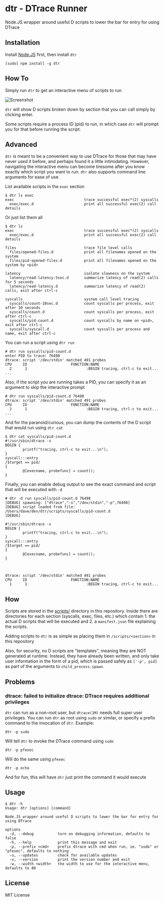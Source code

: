 dtr - DTrace Runner
===================

Node.JS wrapper around useful D scripts to lower the bar for entry for using DTrace

Installation
------------

Install [Node.JS](http://nodejs.org/) first, then install `dtr`

    [sudo] npm install -g dtr

How To
------

Simply run `dtr` to get an interactive menu of scripts to run

![Screenshot](http://www.daveeddy.com/static/media/github/dtr.gif)

`dtr` will show D scripts broken down by section that you can call
simply by clicking enter.

Some scripts require a process ID (pid) to run, in which case `dtr` will
prompt you for that before running the script.

Advanced
--------

`dtr` is meant to be a convenient way to use DTrace for those that may have
never used it before, and perhaps found it a little intimidating.  However,
navigating the interactive menu can become tiresome after you know exactly
which script you want to run.  `dtr` also supports command line arguments for
ease of use.

List available scripts in the `exec` section

    $ dtr ls exec
    exec                                trace successful exec*(2) syscalls
      exec/exec.d                       print all successful exec(2) call details

Or just list them all

    $ dtr ls
    exec                                trace successful exec*(2) syscalls
      exec/exec.d                       print all successful exec(2) call details

    files                               trace file level calls
      files/opened-files.d              print all filenames opened on the system
      files/pid-opened-files.d          print all filenames opened on the system by <pid>

    latency                             isolate slowness on the system
      latency/read-latency-5sec.d       summarize latency of read(2) calls for 5 seconds
      latency/read-latency.d            summarize latency of read(2) calls, exit after ctrl-c

    syscalls                            system call level tracing
      syscalls/count-10sec.d            count syscalls per process, exit after 10 seconds
      syscalls/count.d                  count syscalls per process, exit after ctrl-c
      syscalls/pid-count.d              count syscalls by name on <pid>, exit after ctrl-c
      syscalls/syscall.d                count syscalls per process and name, exit after ctrl-c

You can run a script using `dtr run`

    # dtr run syscalls/pid-count.d
    enter PID to trace: 76498
    dtrace: script '/dev/stdin' matched 491 probes
    CPU     ID                    FUNCTION:NAME
      2      1                           :BEGIN tracing, ctrl-c to exit...
    ...

Also, if the script you are running takes a PID, you can specify it
as an argument to skip the interactive prompt

    # dtr run syscalls/pid-count.d 76498
    dtrace: script '/dev/stdin' matched 491 probes
    CPU     ID                    FUNCTION:NAME
      2      1                           :BEGIN tracing, ctrl-c to exit...
    ...

And for the paranoid/curious, you can dump the contents of the D script that
would run using `dtr cat`

    $ dtr cat syscalls/pid-count.d
    #!/usr/sbin/dtrace -s
    BEGIN {
            printf("tracing, ctrl-c to exit...\n");
    }
    syscall:::entry
    /$target == pid/
    {
            @[execname, probefunc] = count();
    }

Finally, you can enable debug output to see the exact command and script that will
be executed with `-d`

    # dtr -d run syscalls/pid-count.d 76498
    [DEBUG] spawning: ["dtrace","-s","/dev/stdin","-p",76498]
    [DEBUG] script loaded from file: /Users/dave/dev/dtr/scripts/syscalls/pid-count.d
    [DEBUG]

    #!/usr/sbin/dtrace -s
    BEGIN {
            printf("tracing, ctrl-c to exit...\n");
    }
    syscall:::entry
    /$target == pid/
    {
            @[execname, probefunc] = count();
    }



    dtrace: script '/dev/stdin' matched 491 probes
    CPU     ID                    FUNCTION:NAME
      1      1                           :BEGIN tracing, ctrl-c to exit...

How
---

Scripts are stored in the [scripts/](/scripts) directory in this repository.  Inside
there are directories for each section (syscalls, exec, files, etc.) which contain 1. the
actual D scripts that will be executed and 2. a `manifest.json` file explaining the scripts.

Adding scripts to `dtr` is as simple as placing them in `/scripts/<section>` in this repository

Also, for security, no D scripts are "templates", meaning they are NOT generated at runtime.  Instead,
they have already been written, and only take user information in the form of a pid, which is passed safely
as `['-p', pid]` as part of the arguments to `child_process.spawn`.

Problems
--------

### dtrace: failed to initialize dtrace: DTrace requires additional privileges

`dtr` can run as a non-root user, but `dtrace(1M)` needs full super user privileges.
You can run `dtr` as root using `sudo` or similar, or specify a prefix command to the invocation
of `dtr`.  Example:

    dtr -p sudo

Will tell `dtr` to invoke the DTrace command using `sudo`

    dtr -p pfexec

Will do the same using `pfexec`

    dtr -p echo

And for fun, this will have `dtr` just print the command it would execute

Usage
-----

    $ dtr -h
    Usage: dtr [options] [command]

    Node.JS wrapper around useful D scripts to lower the bar for entry for using DTrace

    options
      -d, --debug           turn on debugging information, defaults to false
      -h, --help            print this message and exit
      -p, --prefix <cmd>    prefix dtrace with cmd when run, ie. "sudo" or "pfexec", defaults to nothing
      -u, --updates         check for available updates
      -v, --version         print the version number and exit
      -w, --width <width>   the width to use for the interactive menu, defaults to 80

License
-------

MIT License
